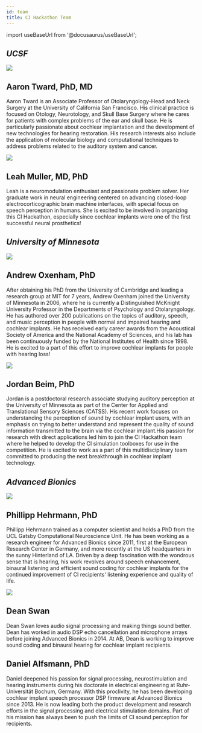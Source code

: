 ```yaml
---
id: team
title: CI Hackathon Team
---
```

import useBaseUrl from '@docusaurus/useBaseUrl';

## _UCSF_

![](/img/Aaron.jpg)
## Aaron Tward, PhD, MD
Aaron Tward is an Associate Professor of Otolaryngology-Head and Neck Surgery at the University of California San Francisco.  His clinical practice is focused on Otology, Neurotology, and Skull Base Surgery where he cares for patients with complex problems of the ear and skull base.  He is particularly passionate about cochlear implantation and the development of new technologies for hearing restoration.  His research interests also include the application of molecular biology and computational techniques to address problems related to the auditory system and cancer.

![](/img/Leah.jpg)
## Leah Muller, MD, PhD
Leah is a neuromodulation enthusiast and passionate problem solver. Her graduate work in neural engineering centered on advancing closed-loop electrocorticographic brain machine interfaces, with special focus on speech perception in humans. She is excited to be involved in organizing this CI Hackathon, especially since cochlear implants were one of the first successful neural prosthetics!

## _University of Minnesota_

![](/img/Andrew.jpg)
## Andrew Oxenham, PhD
After obtaining his PhD from the University of Cambridge and leading a research group at MIT for 7 years, Andrew Oxenham joined the University of Minnesota in 2006, where he is currently a Distinguished McKnight University Professor in the Departments of Psychology and Otolaryngology. He has authored over 200 publications on the topics of auditory, speech, and music perception in people with normal and impaired hearing and cochlear implants. He has received early career awards from the Acoustical Society of America and the National Academy of Sciences, and his lab has been continuously funded by the National Institutes of Health since 1998. He is excited to a part of this effort to improve cochlear implants for people with hearing loss!

![](/img/Jordan.jpg)
## Jordan Beim, PhD
Jordan is a postdoctoral research associate studying auditory perception at the University of Minnesota as part of the Center for Applied and Translational Sensory Sciences (CATSS). His recent work focuses on understanding the perception of sound by cochlear implant users, with an emphasis on trying to better understand and represent the quality of sound information transmitted to the brain via the cochlear implant.His passion for research with direct applications led him to join the CI Hackathon team where he helped to develop the CI simulation toolboxes for use in the competition. He is excited to work as a part of this multidisciplinary team committed to producing the next breakthrough in cochlear implant technology.

## _Advanced Bionics_

![](/img/Phillipp.jpg)
## Phillipp Hehrmann, PhD
Phillipp Hehrmann trained as a computer scientist and holds a PhD from the UCL Gatsby Computational Neuroscience Unit. He has been working as a research engineer for Advanced Bionics since 2011, first at the European Research Center in Germany, and more recently at the US headquarters in the sunny Hinterland of LA. Driven by a deep fascination with the wondrous sense that is hearing, his work revolves around speech enhancement, binaural listening and efficient sound coding for cochlear implants for the continued improvement of CI recipients' listening experience and quality of life.

![](/img/Dean.jpg)
## Dean Swan
Dean Swan loves audio signal processing and making things sound better. Dean has worked in audio DSP echo cancellation and microphone arrays before joining Advanced Bionics in 2014. At AB, Dean is working to improve sound coding and binaural hearing for cochlear implant recipients.

## Daniel Alfsmann, PhD
Daniel deepened his passion for signal processing, neurostimulation and hearing instruments during his doctorate in electrical engineering at Ruhr-Universität Bochum, Germany. With this proclivity, he has been developing cochlear implant speech processor DSP firmware at Advanced Bionics since 2013. He is now leading both the product development and research efforts in the signal processing and electrical stimulation domains. Part of his mission has always been to push the limits of CI sound perception for recipients.
